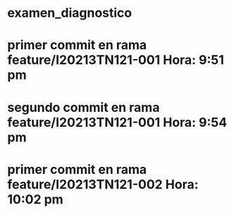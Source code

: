 # examen_diagnostico

# primer commit en rama feature/I20213TN121-001 Hora: 9:51 pm
# segundo commit en rama feature/I20213TN121-001 Hora: 9:54 pm

# primer commit en rama feature/I20213TN121-002 Hora: 10:02 pm